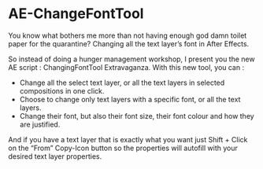 # AE-ChangeFontTool

You know what bothers me more than not having enough god damn toilet paper for the quarantine? Changing all the text layer’s font in After Effects.

So instead of doing a hunger management workshop, I present you the new AE script : ChangingFontTool Extravaganza.
With this new tool, you can :
- Change all the select text layer, or all the text layers in selected compositions in one click.
- Choose to change only text layers with a specific font, or all the text layers.
- Change their font, but also their font size, their font colour and how they are justified.

And if you have a text layer that is exactly what you want just Shift + Click on the “From” Copy-Icon button so the properties will autofill with your desired text layer properties.
